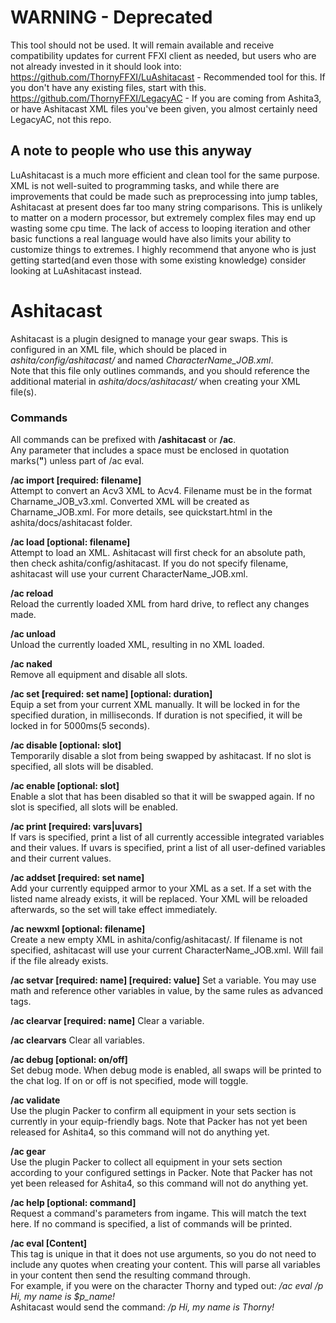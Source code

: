 # WARNING - Deprecated
This tool should not be used.  It will remain available and receive compatibility updates for current FFXI client as needed, but users who are not already invested in it should look into:<br>
https://github.com/ThornyFFXI/LuAshitacast - Recommended tool for this.  If you don't have any existing files, start with this.<br>
https://github.com/ThornyFFXI/LegacyAC - If you are coming from Ashita3, or have Ashitacast XML files you've been given, you almost certainly need LegacyAC, not this repo.<br>

## A note to people who use this anyway
LuAshitacast is a much more efficient and clean tool for the same purpose.  XML is not well-suited to programming tasks, and while there are improvements that could be made such as preprocessing into jump tables, Ashitacast at present does far too many string comparisons.  This is unlikely to matter on a modern processor, but extremely complex files may end up wasting some cpu time.  The lack of access to looping iteration and other basic functions a real language would have also limits your ability to customize things to extremes.  I highly recommend that anyone who is just getting started(and even those with some existing knowledge) consider looking at LuAshitacast instead.

# Ashitacast
Ashitacast is a plugin designed to manage your gear swaps.  This is configured in an XML file, which should be placed in *ashita/config/ashitacast/* and named *CharacterName_JOB.xml*.  
Note that this file only outlines commands, and you should reference the additional material in *ashita/docs/ashitacast/* when creating your XML file(s).

### Commands
All commands can be prefixed with **/ashitacast** or **/ac**.<br>
Any parameter that includes a space must be enclosed in quotation marks(**"**) unless part of /ac eval.

**/ac import [required: filename]**<br>
Attempt to convert an Acv3 XML to Acv4.  Filename must be in the format Charname_JOB_v3.xml.  Converted XML will be created as Charname_JOB.xml.  For more details, see quickstart.html in the ashita/docs/ashitacast folder.

**/ac load [optional: filename]**<br>
Attempt to load an XML.  Ashitacast will first check for an absolute path, then check ashita/config/ashitacast.  If you do not specify filename, ashitacast will use your current CharacterName_JOB.xml.

**/ac reload**<br>
Reload the currently loaded XML from hard drive, to reflect any changes made.

**/ac unload**<br>
Unload the currently loaded XML, resulting in no XML loaded.

**/ac naked**<br>
Remove all equipment and disable all slots.

**/ac set [required: set name] [optional: duration]**<br>
Equip a set from your current XML manually.  It will be locked in for the specified duration, in milliseconds.  If duration is not specified, it will be locked in for 5000ms(5 seconds).

**/ac disable [optional: slot]**<br>
Temporarily disable a slot from being swapped by ashitacast.  If no slot is specified, all slots will be disabled.

**/ac enable [optional: slot]**<br>
Enable a slot that has been disabled so that it will be swapped again.  If no slot is specified, all slots will be enabled.

**/ac print [required: vars|uvars]**<br>
If vars is specified, print a list of all currently accessible integrated variables and their values.  If uvars is specified, print a list of all user-defined variables and their current values.

**/ac addset [required: set name]**<br>
Add your currently equipped armor to your XML as a set.  If a set with the listed name already exists, it will be replaced.  Your XML will be reloaded afterwards, so the set will take effect immediately.

**/ac newxml [optional: filename]**<br>
Create a new empty XML in ashita/config/ashitacast/.  If filename is not specified, ashitacast will use your current CharacterName_JOB.xml.  Will fail if the file already exists.

**/ac setvar [required: name] [required: value]**
Set a variable.  You may use math and reference other variables in value, by the same rules as advanced tags.
 
**/ac clearvar [required: name]**
Clear a variable.
 
**/ac clearvars**
Clear all variables.

**/ac debug [optional: on/off]**<br>
Set debug mode.  When debug mode is enabled, all swaps will be printed to the chat log.  If on or off is not specified, mode will toggle.

**/ac validate**<br>
Use the plugin Packer to confirm all equipment in your sets section is currently in your equip-friendly bags.  Note that Packer has not yet been released for Ashita4, so this command will not do anything yet.

**/ac gear**<br>
Use the plugin Packer to collect all equipment in your sets section according to your configured settings in Packer.  Note that Packer has not yet been released for Ashita4, so this command will not do anything yet.

**/ac help [optional: command]**<br>
Request a command's parameters from ingame.  This will match the text here.  If no command is specified, a list of commands will be printed.

**/ac eval [Content]**<br>
This tag is unique in that it does not use arguments, so you do not need to include any quotes when creating your content.  This will parse all variables in your content then send the resulting command through.<br>
For example, if you were on the character Thorny and typed out: */ac eval /p Hi, my name is $p_name!*<br>
Ashitacast would send the command: */p Hi, my name is Thorny!*
